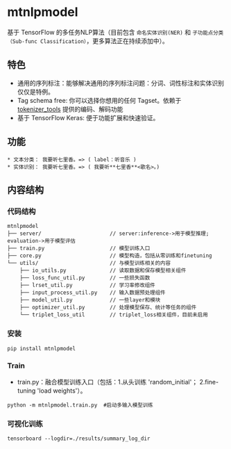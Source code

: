 # mtnlpmodel

基于 TensorFlow 的多任务NLP算法（目前包含 `命名实体识别(NER)` 和 `子功能点分类（Sub-func Classification）`，更多算法正在持续添加中）。

## 特色
* 通用的序列标注：能够解决通用的序列标注问题：分词、词性标注和实体识别仅仅是特例。
* Tag schema free: 你可以选择你想用的任何 Tagset。依赖于 [tokenizer_tools](https://github.com/howl-anderson/tokenizer_tools) 提供的编码、解码功能
* 基于 TensorFlow Keras: 便于功能扩展和快速验证。

## 功能
```
* 文本分类： 我要听七里香。=> ( label：听音乐 )
* 实体识别： 我要听七里香。=> ( 我要听**七里香**<歌名>。)
```
## 内容结构
### 代码结构
```
mtnlpmodel
├── server/                      // server:inference->用于模型推理; evaluation->用于模型评估     
├── train.py                     // 模型训练入口
├── core.py                      // 模型构造，包括从零训练和finetuning
└── utils/                       // 与模型训练相关的内容
    ├── io_utils.py              // 读取数据和保存模型相关组件
    ├── loss_func_util.py        // 一些损失函数
    ├── lrset_util.py            // 学习率修改组件
    ├── input_process_util.py    // 输入数据预处理组件
    ├── model_util.py            // 一些layer和模块
    ├── optimizer_util.py        // 处理模型保存、统计等任务的组件
    └── triplet_loss_util        // triplet_loss相关组件，目前未启用

```
### 安装
```
pip install mtnlpmodel
```
### Train
* train.py：融合模型训练入口（包括：1.从头训练 'random_initial'；
                                 2.fine-tuning 'load weights'）。
```
python -m mtnlpmodel.train.py  #启动多输入模型训练
```
### 可视化训练
```
tensorboard --logdir=./results/summary_log_dir
```